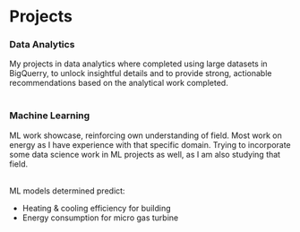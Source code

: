 # Projects
### Data Analytics<br>
My projects in data analytics where completed using large datasets in BigQuerry, to unlock insightful details and to provide strong, actionable recommendations based on the analytical work completed.<br><br>

### Machine Learning<br>
ML work showcase, reinforcing own understanding of field. Most work on energy as I have experience with that specific domain. Trying to incorporate some data science work in ML projects as well, as I am also studying that field.<br><br>

ML models determined predict:<br>
* Heating & cooling efficiency for building
* Energy consumption for micro gas turbine